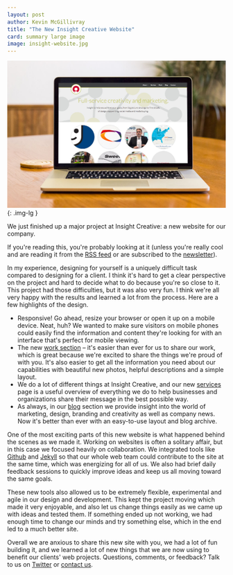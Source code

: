 ```yaml
---
layout: post
author: Kevin McGillivray
title: "The New Insight Creative Website"
card: summary large image
image: insight-website.jpg
---
```


![Insight Creative Website](/img/insight-website.jpg){: .img-lg }

We just finished up a major project at Insight Creative: a new website for our company.

If you're reading this, you're probably looking at it (unless you're really cool and are reading it from the [RSS feed](/feed.xml) or are subscribed to the [newsletter](http://visitor.r20.constantcontact.com/manage/optin/ea?v=001nxNUBQroFr26-H-ECAwD8pmvSYh8P1LCZNXEOEwN0onqjNisPk-uCnU-ZXGKJe2QHb8cUJGLi2E%3D)). 

In my experience, designing for yourself is a uniquely difficult task compared to designing for a client. I think it's hard to get a clear perspective on the project and hard to decide what to do because you're so close to it. This project had those difficulties, but it was also very fun. I think we're all very happy with the results and learned a lot from the process. Here are a few highlights of the design.

* Responsive! Go ahead, resize your browser or open it up on a mobile device. Neat, huh? We wanted to make sure visitors on mobile phones could easily find the information and content they're looking for with an interface that's perfect for mobile viewing.
* The new [work section](/work) – it's easier than ever for us to share our work, which is great because we're excited to share the things we're proud of with you. It's also easier to get all the information you need about our capabilities with beautiful new photos, helpful descriptions and a simple layout.
* We do a lot of different things at Insight Creative, and our new [services](/services) page is a useful overview of everything we do to help businesses and organizations share their message in the best possible way.
* As always, in our [blog](/blog) section we provide insight into the world of marketing, design, branding and creativity as well as company news. Now it's better than ever with an easy-to-use layout and blog archive.

One of the most exciting parts of this new website is what happened behind the scenes as we made it. Working on websites is often a solitary affair, but in this case we focused heavily on collaboration. We integrated tools like [Github](http://github.com) and [Jekyll](http://jekyllrb.com) so that our whole web team could contribute to the site at the same time, which was energizing for all of us. We also had brief daily feedback sessions to quickly improve ideas and keep us all moving toward the same goals.

These new tools also allowed us to be extremely flexible, experimental and agile in our design and development. This kept the project moving which made it very enjoyable, and also let us change things easily as we came up with ideas and tested them. If something ended up not working, we had enough time to change our minds and try something else, which in the end led to a much better site.

Overall we are anxious to share this new site with you, we had a lot of fun building it, and we learned a lot of new things that we are now using to benefit our clients' web projects. Questions, comments, or feedback? Talk to us on [Twitter](http://twitter.com/insightwi) or [contact us](/contact).